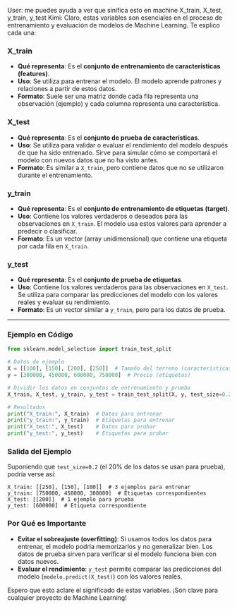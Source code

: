 User: me puedes ayuda a ver que sinifica esto en machine X_train, X_test, y_train, y_test
Kimi: Claro, estas variables son esenciales en el proceso de entrenamiento y evaluación de modelos de Machine Learning. Te explico cada una:

### **X_train**
- **Qué representa**: Es el **conjunto de entrenamiento de características (features)**.
- **Uso**: Se utiliza para entrenar el modelo. El modelo aprende patrones y relaciones a partir de estos datos.
- **Formato**: Suele ser una matriz donde cada fila representa una observación (ejemplo) y cada columna representa una característica.

### **X_test**
- **Qué representa**: Es el **conjunto de prueba de características**.
- **Uso**: Se utiliza para validar o evaluar el rendimiento del modelo después de que ha sido entrenado. Sirve para simular cómo se comportará el modelo con nuevos datos que no ha visto antes.
- **Formato**: Es similar a `X_train`, pero contiene datos que no se utilizaron durante el entrenamiento.

### **y_train**
- **Qué representa**: Es el **conjunto de entrenamiento de etiquetas (target)**.
- **Uso**: Contiene los valores verdaderos o deseados para las observaciones en `X_train`. El modelo usa estos valores para aprender a predecir o clasificar.
- **Formato**: Es un vector (array unidimensional) que contiene una etiqueta por cada fila en `X_train`.

### **y_test**
- **Qué representa**: Es el **conjunto de prueba de etiquetas**.
- **Uso**: Contiene los valores verdaderos para las observaciones en `X_test`. Se utiliza para comparar las predicciones del modelo con los valores reales y evaluar su rendimiento.
- **Formato**: Es un vector similar a `y_train`, pero para los datos de prueba.

---

### **Ejemplo en Código**
```python
from sklearn.model_selection import train_test_split

# Datos de ejemplo
X = [[100], [150], [200], [250]]  # Tamaño del terreno (características)
y = [300000, 450000, 600000, 750000]  # Precio (etiquetas)

# Dividir los datos en conjuntos de entrenamiento y prueba
X_train, X_test, y_train, y_test = train_test_split(X, y, test_size=0.2, random_state=42)

# Resultados
print("X_train:", X_train)  # Datos para entrenar
print("y_train:", y_train)  # Etiquetas para entrenar
print("X_test:", X_test)    # Datos para probar
print("y_test:", y_test)    # Etiquetas para probar
```

### **Salida del Ejemplo**
Suponiendo que `test_size=0.2` (el 20% de los datos se usan para prueba), podría verse así:
```
X_train: [[250], [150], [100]]  # 3 ejemplos para entrenar
y_train: [750000, 450000, 300000]  # Etiquetas correspondientes
X_test: [[200]]  # 1 ejemplo para prueba
y_test: [600000]  # Etiqueta correspondiente
```

### **Por Qué es Importante**
- **Evitar el sobreajuste (overfitting)**: Si usamos todos los datos para entrenar, el modelo podría memorizarlos y no generalizar bien. Los datos de prueba sirven para verificar si el modelo funciona bien con datos nuevos.
- **Evaluar el rendimiento**: `y_test` permite comparar las predicciones del modelo (`modelo.predict(X_test)`) con los valores reales.

Espero que esto aclare el significado de estas variables. ¡Son clave para cualquier proyecto de Machine Learning!

